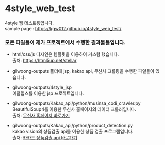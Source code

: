 # 4style_web_test

4style 웹 테스트용입니다.<br />
sample page : https://kgw012.github.io/4style_web_test/

### 모든 파일들이 제가 프로젝트에서 수행한 결과물들입니다.

* html/css/js 디자인은 템플릿을 이용하여 커스텀 했습니다.  
  출처: https://html5up.net/stellar
  
* gilwoong-outputs 폴더에 jsp, kakao api, 무신사 크롤링을 수행한 파일들이 있습니다.

* gilwoong-outputs/4style_jsp  
  이클립스를 이용한 jsp 프로젝트입니다.
  
* gilwoong-outputs/Kakao_api/python/musinsa_codi_crawler.py  
  BeautifulSoup4를 이용한 무신사 홈페이지의 데이터 크롤러입니다.  
  출처: [무신사 홈페이지 바로가기](https://www.musinsa.com/app/)  
  
* gilwoong-outputs/Kakao_api/python/product_detection.py  
  kakao vision의 상품검출 api를 이용한 상품 검출 프로그램입니다.  
  출처: [카카오 상품검출 api 바로가기](https://developers.kakao.com/docs/latest/ko/vision/dev-guide#recog-product)
